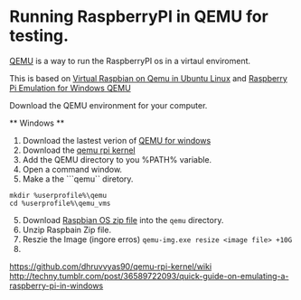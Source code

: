 # Running RaspberryPI in QEMU for testing.

[QEMU](http://wiki.qemu.org) is a way to run the RaspberryPI os in a virtaul enviroment.

This is based on [Virtual Raspbian on Qemu in Ubuntu Linux](https://www.raspberrypi.org/forums/viewtopic.php?f=29&t=37386) and [Raspberry Pi Emulation for Windows QEMU](https://www.pcsteps.com/1199-raspberry-pi-emulation-for-windows-qemu/)

Download the QEMU environment for your computer.

** Windows **

1. Download the lastest verion of [QEMU for windows](https://qemu.weilnetz.de/)  
2. Download the [qemu rpi kernel](https://github.com/dhruvvyas90/qemu-rpi-kernel)
2. Add the QEMU directory to you %PATH% variable.  
3. Open a command window.  
4. Make a the ```qemu`` diretory.

```
mkdir %userprofile%\qemu
cd %userprofile%\qemu_vms
```
5. Download [Raspbian OS zip file](https://downloads.raspberrypi.org/raspbian_latest) into the ```qemu``` directory.
6. Unzip Raspbain Zip file.
7. Reszie the Image (ingore erros)
```qemu-img.exe resize <image file> +10G```
8.  
https://github.com/dhruvvyas90/qemu-rpi-kernel/wiki  
http://techny.tumblr.com/post/36589722093/quick-guide-on-emulating-a-raspberry-pi-in-windows
